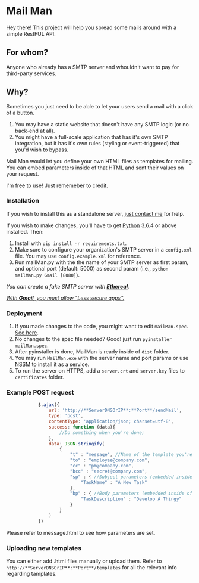 # Mail Man

Hey there!
This project will help you spread some mails around with a simple RestFUL API.

## For whom?
Anyone who already has a SMTP server and whouldn't want to pay for third-party services.

## Why?

Sometimes you just need to be able to let your users send a mail with a click of a button.

1. You may have a static website that doesn't have any SMTP logic (or no back-end at all).
2. You might have a full-scale application that has it's own SMTP integration, but it has it's own rules (styling or event-triggered) that you'd wish to bypass.

Mail Man would let you define your own HTML files as templates for mailing. You can embed parameters inside of that HTML and sent their values on your request.

I'm free to use! Just rememeber to credit.

### 


### Installation
If you wish to install this as a standalone server, [just contact me](mailto:admin@noamyg.com) for help.

If you wish to make changes, you'll have to get [Python](https://www.python.org/) 3.6.4 or above installed. Then:
1. Install with `pip install -r requirements.txt`.
2. Make sure to configure your organization's SMTP server in a `config.xml` file. You may use `config.example.xml` for reference.
3. Run mailMan.py with the the name of your SMTP server as first param, and optional port (default: 5000) as second param (i.e., `python mailMan.py Gmail [8080]`).

*You can create a fake SMTP server with **[Ethereal](https://ethereal.email/)**.*

*[With **Gmail**, you must allow "Less secure apps".](https://support.google.com/accounts/answer/6010255)*

### Deployment

1. If you made changes to the code, you might want to edit `mailMan.spec`. [See here](https://pythonhosted.org/PyInstaller/spec-files.html).
2. No changes to the spec file needed? Good! just run `pyinstaller mailMan.spec`.
3. After pyinstaller is done, MailMan is ready inside of `dist` folder.
4. You may run `MailMan.exe` with the server name and port params or use [NSSM](https://nssm.cc/usage) to install it as a service.
5. To run the server on HTTPS, add a `server.crt` and `server.key` files to `certificates` folder.


### Example POST request

```javascript
            $.ajax({
                url: 'http://**ServerDNSOrIP**:**Port**/sendMail',
                type: 'post',
                contentType: 'application/json; charset=utf-8',
                success: function (data){
                    //Do something when you're done;
                },
                data: JSON.stringify(
                    {
                        "t" : "message", //Name of the template you're using
                        "to" : "employee@company.com",
                        "cc" : "pm@company.com",
                        "bcc" : "secret@company.com",
                        "sp" : { //Subject parameters (embedded inside the HTML <subject> tag)
                            "TaskName" : "A New Task"
                        },
                        "bp" : { //Body parameters (embedded inside of the HTML body)
                            "TaskDescription" : "Develop A Thingy"
                        }
                    }
                )
            })
```

Please refer to message.html to see how parameters are set. 

### Uploading new templates
You can either add .html files manually or upload them. Refer to `http://**ServerDNSOrIP**:**Port**/templates` for all the relevant info regarding tamplates.
